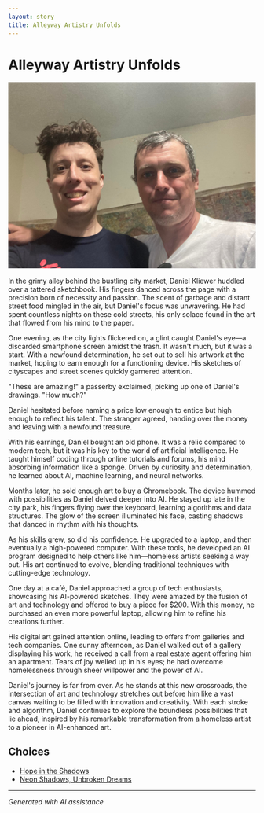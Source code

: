 ```yaml
---
layout: story
title: Alleyway Artistry Unfolds
---
```


# Alleyway Artistry Unfolds

![Alleyway Artistry Unfolds](/input_images/289641143_5461602423934149_1613512193125880228_n.jpg)

In the grimy alley behind the bustling city market, Daniel Kliewer huddled over a tattered sketchbook. His fingers danced across the page with a precision born of necessity and passion. The scent of garbage and distant street food mingled in the air, but Daniel's focus was unwavering. He had spent countless nights on these cold streets, his only solace found in the art that flowed from his mind to the paper.

One evening, as the city lights flickered on, a glint caught Daniel's eye—a discarded smartphone screen amidst the trash. It wasn't much, but it was a start. With a newfound determination, he set out to sell his artwork at the market, hoping to earn enough for a functioning device. His sketches of cityscapes and street scenes quickly garnered attention.

"These are amazing!" a passerby exclaimed, picking up one of Daniel's drawings. "How much?"

Daniel hesitated before naming a price low enough to entice but high enough to reflect his talent. The stranger agreed, handing over the money and leaving with a newfound treasure.

With his earnings, Daniel bought an old phone. It was a relic compared to modern tech, but it was his key to the world of artificial intelligence. He taught himself coding through online tutorials and forums, his mind absorbing information like a sponge. Driven by curiosity and determination, he learned about AI, machine learning, and neural networks.

Months later, he sold enough art to buy a Chromebook. The device hummed with possibilities as Daniel delved deeper into AI. He stayed up late in the city park, his fingers flying over the keyboard, learning algorithms and data structures. The glow of the screen illuminated his face, casting shadows that danced in rhythm with his thoughts.

As his skills grew, so did his confidence. He upgraded to a laptop, and then eventually a high-powered computer. With these tools, he developed an AI program designed to help others like him—homeless artists seeking a way out. His art continued to evolve, blending traditional techniques with cutting-edge technology.

One day at a café, Daniel approached a group of tech enthusiasts, showcasing his AI-powered sketches. They were amazed by the fusion of art and technology and offered to buy a piece for $200. With this money, he purchased an even more powerful laptop, allowing him to refine his creations further.

His digital art gained attention online, leading to offers from galleries and tech companies. One sunny afternoon, as Daniel walked out of a gallery displaying his work, he received a call from a real estate agent offering him an apartment. Tears of joy welled up in his eyes; he had overcome homelessness through sheer willpower and the power of AI.

Daniel's journey is far from over. As he stands at this new crossroads, the intersection of art and technology stretches out before him like a vast canvas waiting to be filled with innovation and creativity. With each stroke and algorithm, Daniel continues to explore the boundless possibilities that lie ahead, inspired by his remarkable transformation from a homeless artist to a pioneer in AI-enhanced art.


## Choices

* [Hope in the Shadows](/stories/20221113_161540)
* [Neon Shadows, Unbroken Dreams](/stories/20221113_161556)


---
*Generated with AI assistance*
